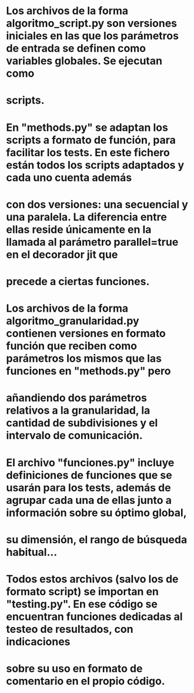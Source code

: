 # Los archivos de la forma algoritmo_script.py son versiones iniciales en las que los parámetros de entrada se definen como variables globales. Se ejecutan como
# scripts.
# 
# En "methods.py" se adaptan los scripts a formato de función, para facilitar los tests. En este fichero están todos los scripts adaptados y cada uno cuenta además
# con dos versiones: una secuencial y una paralela. La diferencia entre ellas reside únicamente en la llamada al parámetro parallel=true en el decorador jit que
# precede a ciertas funciones.
#
# Los archivos de la forma algoritmo_granularidad.py contienen versiones en formato función que reciben como parámetros los mismos que las funciones en "methods.py" pero
# añandiendo dos parámetros relativos a la granularidad, la cantidad de subdivisiones y el intervalo de comunicación.
# 
# El archivo "funciones.py" incluye definiciones de funciones que se usarán para los tests, además de agrupar cada una de ellas junto a información sobre su óptimo global,
# su dimensión, el rango de búsqueda habitual...
# 
# Todos estos archivos (salvo los de formato script) se importan en "testing.py". En ese código se encuentran funciones dedicadas al testeo de resultados, con indicaciones
# sobre su uso en formato de comentario en el propio código.
